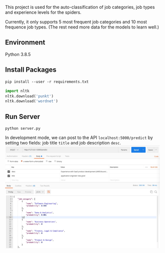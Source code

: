 This project is used for the auto-classification of job categories, job types and experience levels for the spiders.

Currently, it only supports 5 most frequent job categories and 10 most frequence job types. (The rest need more data for the models to learn well.)

## Environment
Python 3.8.5


## Install Packages

```shell
pip install --user -r requirements.txt
```

```python
import nltk
nltk.download('punkt')
nltk.download('wordnet')
```

## Run Server
```shell
python server.py
```

In development mode, we can post to the API `localhost:5000/predict` by setting two fields: job title `title` and job description `desc`.
![](static/API_demo.jpg)